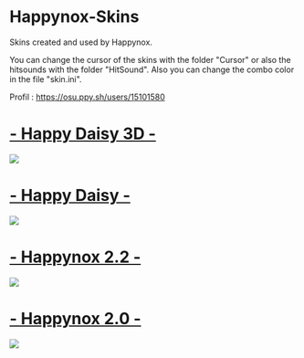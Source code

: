 # Happynox-Skins
Skins created and used by Happynox.

You can change the cursor of the skins with the folder "Cursor" or also the hitsounds with the folder "HitSound". Also you can change the combo color in the file "skin.ini".


Profil : https://osu.ppy.sh/users/15101580


# [- Happy Daisy 3D -](https://drive.google.com/file/d/1qJ-MF9-rr_ZTxIHZ7IUOke_5sR-xT0RP/view?usp=sharing)
![](https://i.imgur.com/yAcxe6L.png)

# [- Happy Daisy -](https://drive.google.com/file/d/1YSyVK9CVX5JLPmrSLaijRg1yrem1SnBb/view?usp=sharing)
![](https://i.imgur.com/inrzRpK.png)

# [- Happynox 2.2 -](https://drive.google.com/file/d/1fW7WLslzaCC9tLg0AjDPPsqtZgAXmJp_/view?usp=sharing)
![](https://i.imgur.com/yPf0xKI.png)

# [- Happynox 2.0 -](https://drive.google.com/file/d/1mmc-uLK4GW1asMKX3fdltBwvSjRdBYtC/view?usp=sharing)
![](https://i.imgur.com/tbMsZ9y.png)
